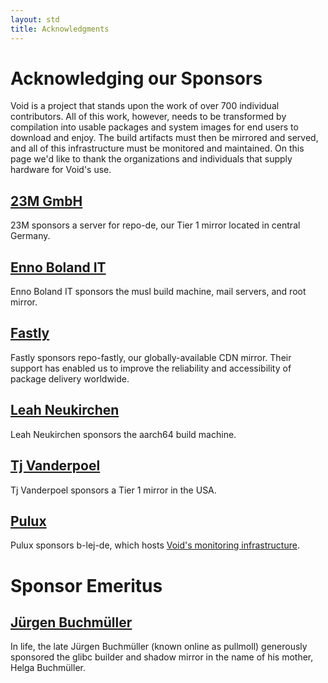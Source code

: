 ```yaml
---
layout: std
title: Acknowledgments
---
```


# Acknowledging our Sponsors

Void is a project that stands upon the work of over 700 individual
contributors.  All of this work, however, needs to be transformed by
compilation into usable packages and system images for end users to
download and enjoy.  The build artifacts must then be mirrored and
served, and all of this infrastructure must be monitored and
maintained.  On this page we'd like to thank the organizations and
individuals that supply hardware for Void's use.

## [23M GmbH](https://23m.com)

23M sponsors a server for repo-de, our Tier 1 mirror located in
central Germany.

## [Enno Boland IT](https://ebo.land)

Enno Boland IT sponsors the musl build machine, mail servers, and
root mirror.

## [Fastly](https://www.fastly.com)

Fastly sponsors repo-fastly, our globally-available CDN mirror.
Their support has enabled us to improve the reliability and accessibility
of package delivery worldwide.

## [Leah Neukirchen](http://leahneukirchen.org/)

Leah Neukirchen sponsors the aarch64 build machine.

## [Tj Vanderpoel](#)

Tj Vanderpoel sponsors a Tier 1 mirror in the USA.

## [Pulux](#)

Pulux sponsors b-lej-de, which hosts [Void's monitoring
infrastructure](https://grafana.s.voidlinux.org/).

# Sponsor Emeritus

## [Jürgen Buchmüller](#)

In life, the late Jürgen Buchmüller (known online as pullmoll) generously
sponsored the glibc builder and shadow mirror in the name of his mother, Helga
Buchmüller.
